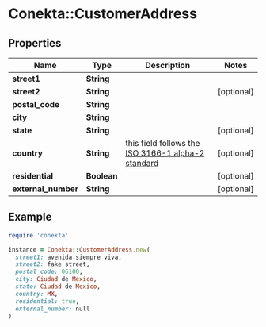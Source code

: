 # Conekta::CustomerAddress

## Properties

| Name | Type | Description | Notes |
| ---- | ---- | ----------- | ----- |
| **street1** | **String** |  |  |
| **street2** | **String** |  | [optional] |
| **postal_code** | **String** |  |  |
| **city** | **String** |  |  |
| **state** | **String** |  | [optional] |
| **country** | **String** | this field follows the [ISO 3166-1 alpha-2 standard](https://en.wikipedia.org/wiki/ISO_3166-1_alpha-2) | [optional] |
| **residential** | **Boolean** |  | [optional] |
| **external_number** | **String** |  | [optional] |

## Example

```ruby
require 'conekta'

instance = Conekta::CustomerAddress.new(
  street1: avenida siempre viva,
  street2: fake street,
  postal_code: 06100,
  city: Ciudad de Mexico,
  state: Ciudad de Mexico,
  country: MX,
  residential: true,
  external_number: null
)
```

